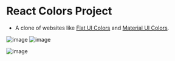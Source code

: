# React Colors Project

- A clone of websites like [Flat UI Colors](https://flatuicolors.com/) and [Material UI Colors](http://materialuicolors.co/?utm_source=launchers).

![image](https://i.imgur.com/9x1F9At.png)
![image](https://i.imgur.com/GM0etHA.png)

<!-- ![image](https://i.imgur.com/QB2zRzf.png) -->

![image](https://i.imgur.com/aFowgNg.png)
